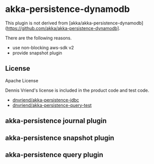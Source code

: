 # akka-persistence-dynamodb

This plugin is not derived from [akka/akka-persistence-dynamodb](https://github.com/akka/akka-persistence-dynamodb].

There are the following reasons.

- use non-blocking aws-sdk v2
- provide snapshot plugin

## License

Apache License

Dennis Vriend's license is included in the product code and test code.

- [dnvriend/akka-persistence-jdbc](https://github.com/dnvriend/akka-persistence-jdbc)
- [dnvriend/akka-persistence-query-test](https://github.com/dnvriend/akka-persistence-query-test)

## akka-persistence journal plugin

## akka-persistence snapshot plugin

## akka-persistence query plugin
